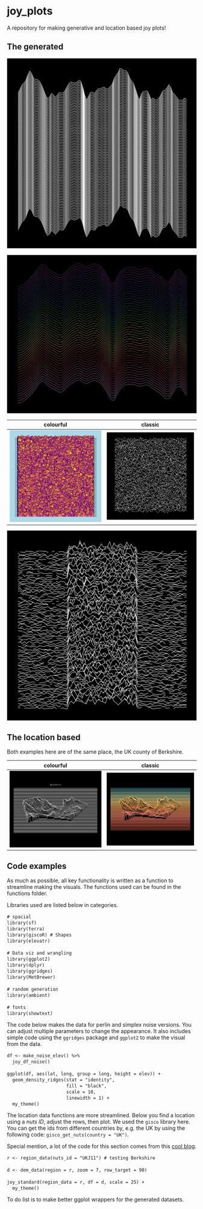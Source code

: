 # joy_plots
A repository for making generative and location based joy plots! 

## The generated

![Using perlin noise to generate elevation](outputs/perlin_joy_1.png)

![Using simplex noise to make elevation, with colours](outputs/simplex_joy_1.png)

colourful | classic
:--------:|:--------:
![colourful style of joy plot](outputs/colourful_1.png) | ![classic style of joy plot](outputs/classic_1.png)


![Trying to replicate Joy Division album](outputs/classic_2.png)

## The location based

Both examples here are of the same place, the UK county of Berkshire. 

colourful | classic
:--------:|:--------:
![colourful style of joy plot](outputs/berkshire_bw.png) | ![classic style of joy plot](outputs/berkshire_colour.png)


## Code examples

As much as possible, all key functionality is written as a function to streamline making the visuals. The functions used can be found in the functions folder.

Libraries used are listed below in categories. 

```
# spacial
library(sf)
library(terra)
library(giscoR) # Shapes
library(elevatr)

# Data viz and wrangling
library(ggplot2)
library(dplyr)
library(ggridges)
library(MetBrewer)

# random generation
library(ambient)

# fonts
library(showtext)
```

The code below makes the data for perlin and simplex noise versions. You can adjust multiple parameters to change the appearance.
It also includes simple code using the `ggridges` package and `ggplot2` to make the visual from the data. 

```
df <- make_noise_elev() %>%
  joy_df_noise()
  
ggplot(df, aes(lat, long, group = long, height = elev)) +
  geom_density_ridges(stat = "identity",
                      fill = "black",
                      scale = 10,
                      linewidth = 1) +
  my_theme()
```

The location data functions are more streamlined. Below you find a location using a *nuts ID*, adjust the rows, then plot. 
We used the `gisco` library here. You can get the ids from different countries by, e.g. the UK by using the following code: `gisco_get_nuts(country = "UK")`.

Special mention, a lot of the code for this section comes from this [cool blog](https://dieghernan.github.io/202205_Unknown-pleasures-R/). 

```
r <- region_data(nuts_id = "UKJ11") # testing Berkshire

d <- dem_data(region = r, zoom = 7, row_target = 90)

joy_standard(region_data = r, df = d, scale = 25) +
  my_theme()
```

To do list is to make better ggplot wrappers for the generated datasets. 
